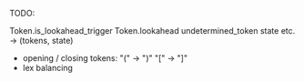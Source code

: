 TODO:

Token.is_lookahead_trigger
Token.lookahead undetermined_token state etc. -> (tokens, state)

- opening / closing tokens:
  "(" -> ")"
  "[" -> "]"
- lex balancing
  